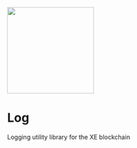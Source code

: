 <img src="https://cdn.edge.network/assets/img/edge-logo-green.svg" width="200">

# Log

Logging utility library for the XE blockchain
